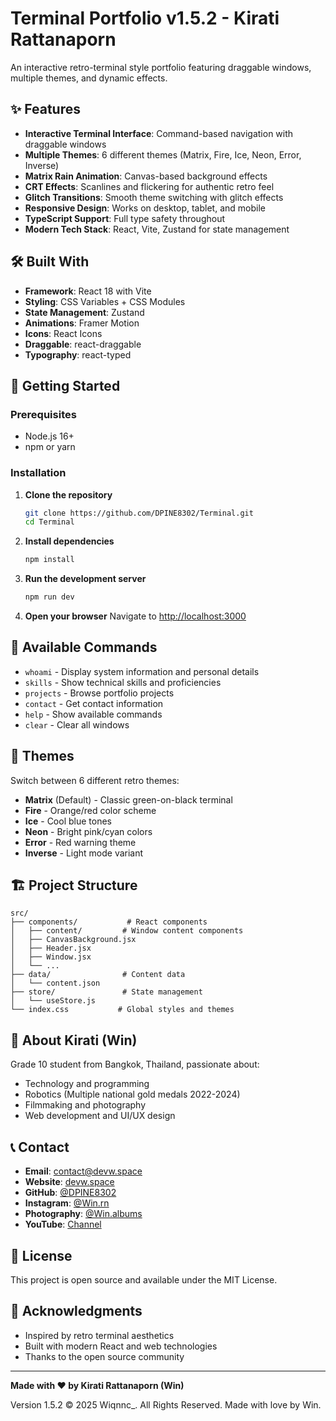 # Terminal Portfolio v1.5.2 - Kirati Rattanaporn

An interactive retro-terminal style portfolio featuring draggable windows, multiple themes, and dynamic effects.

## ✨ Features

- **Interactive Terminal Interface**: Command-based navigation with draggable windows
- **Multiple Themes**: 6 different themes (Matrix, Fire, Ice, Neon, Error, Inverse)
- **Matrix Rain Animation**: Canvas-based background effects
- **CRT Effects**: Scanlines and flickering for authentic retro feel
- **Glitch Transitions**: Smooth theme switching with glitch effects
- **Responsive Design**: Works on desktop, tablet, and mobile
- **TypeScript Support**: Full type safety throughout
- **Modern Tech Stack**: React, Vite, Zustand for state management

## 🛠️ Built With

- **Framework**: React 18 with Vite
- **Styling**: CSS Variables + CSS Modules
- **State Management**: Zustand
- **Animations**: Framer Motion
- **Icons**: React Icons
- **Draggable**: react-draggable
- **Typography**: react-typed

## 🚀 Getting Started

### Prerequisites

- Node.js 16+
- npm or yarn

### Installation

1. **Clone the repository**
   ```bash
   git clone https://github.com/DPINE8302/Terminal.git
   cd Terminal
   ```

2. **Install dependencies**
   ```bash
   npm install
   ```

3. **Run the development server**
   ```bash
   npm run dev
   ```

4. **Open your browser**
   Navigate to [http://localhost:3000](http://localhost:3000)

## 📱 Available Commands

- `whoami` - Display system information and personal details
- `skills` - Show technical skills and proficiencies  
- `projects` - Browse portfolio projects
- `contact` - Get contact information
- `help` - Show available commands
- `clear` - Clear all windows

## 🎨 Themes

Switch between 6 different retro themes:
- **Matrix** (Default) - Classic green-on-black terminal
- **Fire** - Orange/red color scheme
- **Ice** - Cool blue tones
- **Neon** - Bright pink/cyan colors
- **Error** - Red warning theme
- **Inverse** - Light mode variant

## 🏗️ Project Structure

```
src/
├── components/           # React components
│   ├── content/         # Window content components
│   ├── CanvasBackground.jsx
│   ├── Header.jsx
│   ├── Window.jsx
│   └── ...
├── data/                # Content data
│   └── content.json
├── store/               # State management
│   └── useStore.js
└── index.css           # Global styles and themes
```

## 🌟 About Kirati (Win)

Grade 10 student from Bangkok, Thailand, passionate about:
- Technology and programming
- Robotics (Multiple national gold medals 2022-2024)
- Filmmaking and photography
- Web development and UI/UX design

## 📞 Contact

- **Email**: contact@devw.space
- **Website**: [devw.space](https://devw.space)
- **GitHub**: [@DPINE8302](https://github.com/DPINE8302)
- **Instagram**: [@Win.rn](https://www.instagram.com/Win.rn)
- **Photography**: [@Win.albums](https://www.instagram.com/Win.albums)
- **YouTube**: [Channel](https://www.youtube.com/channel/UCMQefq5ku1GHvTm50Ysixyg)

## 📄 License

This project is open source and available under the MIT License.

## 🙏 Acknowledgments

- Inspired by retro terminal aesthetics
- Built with modern React and web technologies
- Thanks to the open source community

---

**Made with ❤️ by Kirati Rattanaporn (Win)**

Version 1.5.2
© 2025 Wiqnnc_. All Rights Reserved.
Made with love by Win.
